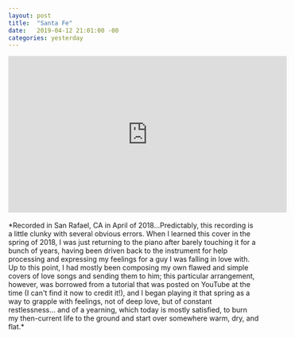 ```yaml
---
layout: post
title:  "Santa Fe"
date:   2019-04-12 21:01:00 -00
categories: yesterday
---
```


<iframe width="560" height="315" src="https://www.youtube.com/embed/pbdyECdAVtE" frameborder="0" allow="accelerometer; autoplay; encrypted-media; gyroscope; picture-in-picture" allowfullscreen></iframe> 
<br/>
<br/>
*Recorded in San Rafael, CA in April of 2018...Predictably, this recording is a little clunky with several obvious errors. When I learned this cover in the spring of 2018, I was just returning to the piano after barely touching it for a bunch of years<!--more-->, having been driven back to the instrument for help processing and expressing my feelings for a guy I was falling in love with. Up to this point, I had mostly been composing my own flawed and simple covers of love songs and sending them to him; this particular arrangement, however, was borrowed from a tutorial that was posted on YouTube at the time (I can't find it now to credit it!), and I began playing it that spring as a way to grapple with feelings, not of deep love, but of constant restlessness... and of a yearning, which today is mostly satisfied, to burn my then-current life to the ground and start over somewhere warm, dry, and flat.*

